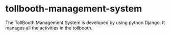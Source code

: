 # tollbooth-management-system
The TollBooth Management System is developed by using python Django. It manages all the activities in the tollbooth.
